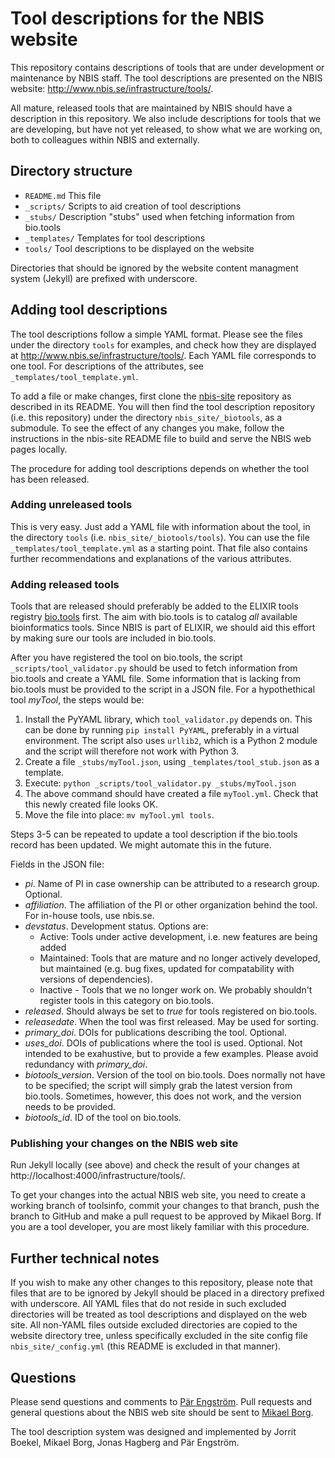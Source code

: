 # Tool descriptions for the NBIS website

This repository contains descriptions of tools that are under
development or maintenance by NBIS staff. The tool descriptions are
presented on the NBIS website:
http://www.nbis.se/infrastructure/tools/.

All mature, released tools that are maintained by NBIS should have a
description in this repository. We also include descriptions for tools
that we are developing, but have not yet released, to show what we are
working on, both to colleagues within NBIS and externally.

## Directory structure

- `README.md`    This file
- `_scripts/`    Scripts to aid creation of tool descriptions
- `_stubs/`      Description "stubs" used when fetching information from bio.tools
- `_templates/`  Templates for tool descriptions
- `tools/`       Tool descriptions to be displayed on the website

Directories that should be ignored by the website content managment
system (Jekyll) are prefixed with underscore.

## Adding tool descriptions

The tool descriptions follow a simple YAML format. Please see the
files under the directory `tools` for examples, and check how they are
displayed at http://www.nbis.se/infrastructure/tools/. Each YAML file
corresponds to one tool. For descriptions of the attributes, see
`_templates/tool_template.yml`.

To add a file or make changes, first clone the
[nbis-site](https://github.com/NBISweden/nbis-site) repository as
described in its README. You will then find the tool description
repository (i.e. this repository) under the directory
`nbis_site/_biotools`, as a submodule. To see the effect of any
changes you make, follow the instructions in the nbis-site README file
to build and serve the NBIS web pages locally.

The procedure for adding tool descriptions depends on whether the tool
has been released.

### Adding unreleased tools

This is very easy. Just add a YAML file with information about the
tool, in the directory `tools` (i.e. `nbis_site/_biotools/tools`). You
can use the file `_templates/tool_template.yml` as a starting
point. That file also contains further recommendations and
explanations of the various attributes.

### Adding released tools

Tools that are released should preferably be added to the ELIXIR tools
registry [bio.tools](https://bio.tools) first. The aim with bio.tools
is to catalog *all* available bioinformatics tools. Since NBIS is part
of ELIXIR, we should aid this effort by making sure our tools are
included in bio.tools.

After you have registered the tool on bio.tools, the script
`_scripts/tool_validator.py` should be used to fetch information from
bio.tools and create a YAML file. Some information that is lacking
from bio.tools must be provided to the script in a JSON file. For a
hypothethical tool *myTool*, the steps would be:

1. Install the PyYAML library, which `tool_validator.py` depends
   on. This can be done by running `pip install PyYAML`, preferably in
   a virtual environment. The script also uses `urllib2`, which is a
   Python 2 module and the script will therefore not work with
   Python 3.
2. Create a file `_stubs/myTool.json`, using
   `_templates/tool_stub.json` as a template. 
3. Execute: `python _scripts/tool_validator.py _stubs/myTool.json`
4. The above command should have created a file `myTool.yml`.
   Check that this newly created file looks OK.
5. Move the file into place: `mv myTool.yml tools`.

Steps 3-5 can be repeated to update a tool description if the
bio.tools record has been updated. We might automate this in the
future.

Fields in the JSON file:

- *pi*. Name of PI in case ownership can be attributed to a research group. Optional.
- *affiliation*. The affiliation of the PI or other organization behind the tool. For in-house tools, use nbis.se.
- *devstatus*. Development status. Options are:
    - Active: Tools under active development, i.e. new features are being added
    - Maintained: Tools that are mature and no longer actively developed, but maintained
	  (e.g. bug fixes, updated for compatability with versions of dependencies).
    - Inactive - Tools that we no longer work on. We probably shouldn't register tools in this category on bio.tools.
- *released*. Should always be set to *true* for tools registered on bio.tools.
- *releasedate*. When the tool was first released. May be used for sorting.
- *primary_doi*. DOIs for publications describing the tool. Optional.
- *uses_doi*. DOIs of publications where the tool is used. Optional. Not intended to be exahustive, but to provide a few examples.
  Please avoid redundancy with *primary_doi*.
- *biotools_version*. Version of the tool on bio.tools. Does normally not have to be specified; the script
   will simply grab the latest version from bio.tools. Sometimes, however, this does not work, and the version needs to be provided.
- *biotools_id*. ID of the tool on bio.tools.


### Publishing your changes on the NBIS web site

Run Jekyll locally (see above) and check the result of your changes at
http://localhost:4000/infrastructure/tools/.

To get your changes into the actual NBIS web site, you need to create
a working branch of toolsinfo, commit your changes to that branch,
push the branch to GitHub and make a pull request to be approved by
Mikael Borg. If you are a tool developer, you are most likely familiar
with this procedure.

## Further technical notes

If you wish to make any other changes to this repository, please note
that files that are to be ignored by Jekyll should be placed in a
directory prefixed with underscore. All YAML files that do not reside
in such excluded directories will be treated as tool descriptions and
displayed on the web site. All non-YAML files outside excluded
directories are copied to the website directory tree, unless
specifically excluded in the site config file `nbis_site/_config.yml`
(this README is excluded in that manner).

## Questions

Please send questions and comments to
[P&auml;r Engstr&ouml;m](mailto:par.engstrom@scilifelab.se). Pull
requests and general questions about the NBIS web site should be sent
to [Mikael Borg](mailto:mikael.borg@nbis.se).

The tool description system was designed and implemented by Jorrit
Boekel, Mikael Borg, Jonas Hagberg and P&auml;r Engstr&ouml;m.

